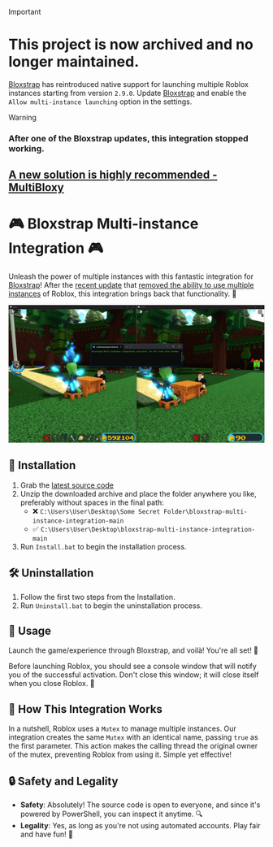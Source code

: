 > [!IMPORTANT]
> # This project is now archived and no longer maintained.
> 
> [Bloxstrap](https://github.com/bloxstraplabs/bloxstrap) has reintroduced native support for launching multiple Roblox instances starting from version `2.9.0`. Update [Bloxstrap](https://github.com/bloxstraplabs/bloxstrap) and enable the `Allow multi-instance launching` option in the settings.

> [!WARNING]
> ### After one of the Bloxstrap updates, this integration stopped working.
> 
> ## [A new solution is highly recommended - MultiBloxy](https://github.com/Zgoly/MultiBloxy)

# 🎮 Bloxstrap Multi-instance Integration 🎮
Unleash the power of multiple instances with this fantastic integration for [Bloxstrap](https://github.com/bloxstraplabs/bloxstrap)! After the [recent update](https://github.com/bloxstraplabs/bloxstrap/releases/tag/v2.6.0) that [removed the ability to use multiple instances](https://github.com/bloxstraplabs/bloxstrap/wiki/Plans-to-remove-multi%E2%80%90instance-launching-from-Bloxstrap) of Roblox, this integration brings back that functionality. 🎉

<img src="https://raw.githubusercontent.com/Zgoly/hosts/main/bloxstrap-multi-instance-integration_banner.png"/>

## 🔧 Installation
1. Grab the [latest source code](https://github.com/Zgoly/bloxstrap-multi-instance-integration/archive/refs/heads/main.zip)
2. Unzip the downloaded archive and place the folder anywhere you like, preferably without spaces in the final path:
   * ❌ `C:\Users\User\Desktop\Some Secret Folder\bloxstrap-multi-instance-integration-main`
   * ✅ `C:\Users\User\Desktop\bloxstrap-multi-instance-integration-main`
3. Run `Install.bat` to begin the installation process.

## 🛠️ Uninstallation
1. Follow the first two steps from the Installation.
2. Run `Uninstall.bat` to begin the uninstallation process.

## 🚀 Usage
Launch the game/experience through Bloxstrap, and voilà! You're all set! 🎉

Before launching Roblox, you should see a console window that will notify you of the successful activation. Don't close this window; it will close itself when you close Roblox. 🎈

## 🧩 How This Integration Works
In a nutshell, Roblox uses a `Mutex` to manage multiple instances. Our integration creates the same `Mutex` with an identical name, passing `true` as the first parameter. This action makes the calling thread the original owner of the mutex, preventing Roblox from using it. Simple yet effective!

## 🔒 Safety and Legality
* **Safety**: Absolutely! The source code is open to everyone, and since it's powered by PowerShell, you can inspect it anytime. 🔍
* **Legality**: Yes, as long as you're not using automated accounts. Play fair and have fun! 🤗
